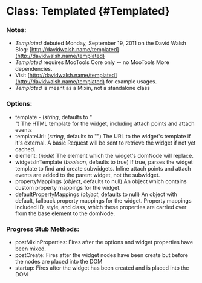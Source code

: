 Class: Templated {#Templated}
=============================

### Notes:

- *Templated* debuted Monday, September 19, 2011 on the David Walsh Blog:  [http://davidwalsh.name/templated](http://davidwalsh.name/templated)
- *Templated* requires MooTools Core only -- no MooTools More dependencies.
- Visit [http://davidwalsh.name/templated](http://davidwalsh.name/templated) for example usages.
- *Templated* is meant as a Mixin, not a standalone class

### Options:

* template - (*string*, defaults to "<div></div>")  The HTML template for the widget, including attach points and attach events
* templateUrl:  (*string*, defaults to "")  The URL to the widget's template if it's external.  A basic Request will be sent to retrieve the widget if not yet cached.
* element:  (*node*)  The element which the widget's domNode will replace.
* widgetsInTemplate (*boolean*, defaults to true)  If true, parses the widget template to find and create subwidgets.  Inline attach points and attach events are added to the parent widget, not the subwidget.
* propertyMappings (*object*, defaults to null)  An object which contains custom property mappings for the widget.
* defaultPropertyMappings (*object*, defaults to null)  An object with default, fallback property mappings for the widget.  Property mappings included ID, style, and class, which these properties are carried over from the base element to the domNode.

### Progress Stub Methods:

* postMixInProperties: Fires after the options and widget properties have been mixed.
* postCreate: Fires after the widget nodes have been create but before the nodes are placed into the DOM
* startup:  Fires after the widget has been created and is placed into the DOM